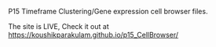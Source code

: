 P15 Timeframe Clustering/Gene expression cell browser files. 

The site is LIVE, Check it out at https://koushikparakulam.github.io/p15_CellBrowser/
